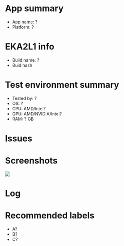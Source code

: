 <!-- Use app name for issue title -->
<!-- Based on Vita3K template -->

# App summary
- App name: ?
- Platform: ?

# EKA2L1 info
- Build name: ?
- Buid hash

# Test environment summary
- Tested by: ?
- OS: ?
- CPU: AMD/Intel?
- GPU: AMD/NVIDIA/Intel?
- RAM: ? GB

# Issues
<!-- Summary of problems -->

# Screenshots
![](https://?)

# Log

# Recommended labels
- A?
- B?
- C?
